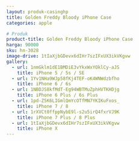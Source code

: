 ```yaml
---
layout: produk-casinghp
title: Golden Freddy Bloody iPhone Case
categories: apple

# Produk
product-title: Golden Freddy Bloody iPhone Case
harga: 90000
sku: hn-3028
image-drive: 1tIaXjbGDevx6dIHr7szIFxUX3ikVKgvw
gallery:
  - url: 1nmGklm1dE1BMDiE3vYkxWxYOklCy-aJS
    title: iPhone 5 / 5s / SE
  - url: 1Yv1NHa9WJp58fKj4TEF-oK4WNWdzbfho
    title: iPhone 6 / 6s
  - url: 1NBDJS8kfMdT-Eg94WBTMuZphHVTKHDjg
    title: iPhone 6 Plus / 6s Plus
  - url: 1pd-Z5K6LIGmlQmYcOTfMN7YKIKuFxos_
    title: iPhone 7 / 8
  - url: 1rXVCt0ffppNybE9l-s2u5irQ4fxrVJ9K
    title: iPhone 7 Plus / 8 Plus
  - url: 1tIaXjbGDevx6dIHr7szIFxUX3ikVKgvw
    title: iPhone X
---
```

